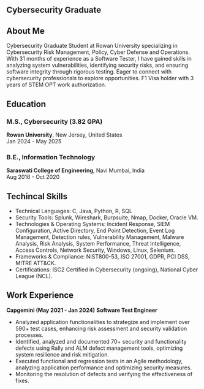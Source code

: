 ## Cybersecurity Graduate

## About Me
Cybersecurity Graduate Student at Rowan University specializing in Cybersecurity Risk Management, Policy, Cyber Defense and Operations. With 31 months of experience as a Software Tester, I have gained skills in analyzing system vulnerabilities, identifying security risks, and ensuring software integrity through rigorous testing. Eager to connect with cybersecurity professionals to explore opportunities. F1 Visa holder with 3 years of STEM OPT work authorization.

## Education
### M.S., Cybersecurity (3.82 GPA)
**Rowan University**, New Jersey, United States  
Jan 2024 - May 2025

### B.E., Information Technology
**Saraswati College of Engineering**, Navi Mumbai, India  
Aug 2016 - Oct 2020

## Techincal Skills
- Technical Languages: C, Java, Python, R, SQL 
- Security Tools: Splunk, Wireshark, Burpsuite, Nmap, Docker, Oracle VM.
- Technologies & Operating Systems: Incident Response, SIEM Configuration, Active Directory, End Point Detection, Event Log Management, Detection rules, Vulnerability 
  Management, Malware Analysis, Risk Analysis, System Performance, Threat Intelligence, Access Controls, Network Security, Windows, Linux, Selenium.
- Frameworks & Compliance: NIST800-53, ISO 27001, GDPR, PCI DSS, MITRE ATT&CK.
- Certifications: ISC2 Certified in Cybersecurity (ongoing), National Cyber League (NCL).

## Work Experience

**Capgemini (May 2021 - Jan 2024)**
**Software Test Engineer**
- Analyzed application functionalities to strategize and implement over 590+ test cases, enhancing risk assessment and security validation processes.
- Identified, analyzed and documented 70+ security and functionality defects using Rally and ALM defect management tools, optimizing system resilience and risk 
  mitigation.
- Executed functional and regression tests in an Agile methodology, analyzing application performance and optimizing security measures.
- Monitoring the resolution of defects and verifying the effectiveness of fixes.
